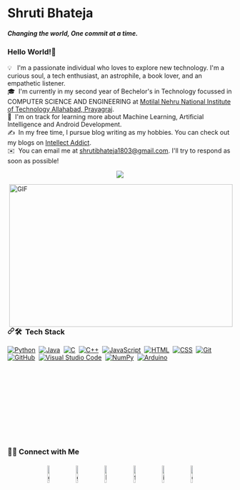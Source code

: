 <h1>Shruti Bhateja</h1>
<h5>Changing the world, One commit at a time.</h5>

### <h3>Hello World!👋</h3>
<p><g-emoji class="g-emoji" alias="bulb" fallback-src="https://github.githubassets.com/images/icons/emoji/unicode/1f4a1.png">💡</g-emoji> &nbsp; I'm a passionate individual who loves to explore new technology. I'm a curious soul, a tech enthusiast, an astrophile, a book lover, and an empathetic listener.<br>
<g-emoji class="g-emoji" alias="mortar_board" fallback-src="https://github.githubassets.com/images/icons/emoji/unicode/1f393.png">🎓</g-emoji> &nbsp;I'm currently in my second year of Bechelor's in Technology focussed in COMPUTER SCIENCE AND ENGINEERING at <a href="http://www.mnnit.ac.in/">Motilal Nehru National Institute of Technology Allahabad, Prayagraj</a>.<br>
<g-emoji class="g-emoji" alias="seedling" fallback-src="https://github.githubassets.com/images/icons/emoji/unicode/1f331.png">🌱</g-emoji> &nbsp;I'm on track for learning more about Machine Learning, Artificial Intelligence and Android Development.<br>
<g-emoji class="g-emoji" alias="writing_hand" fallback-src="https://github.githubassets.com/images/icons/emoji/unicode/270d.png">✍️</g-emoji> &nbsp;In my free time, I pursue blog writing as my hobbies. You can check out my blogs on <a href="https://intellectaddict.com/">Intellect Addict</a>.<br>
<g-emoji class="g-emoji" alias="email" fallback-src="https://github.githubassets.com/images/icons/emoji/unicode/2709.png">✉️</g-emoji> &nbsp;You can email me at <a href="mailto:shrutibhateja1803@gmail.com">shrutibhateja1803@gmail.com</a>. I'll try to respond as soon as possible!<br>
<!-- <g-emoji class="g-emoji" alias="page_facing_up" fallback-src="https://github.githubassets.com/images/icons/emoji/unicode/1f4c4.png">📄</g-emoji> &nbsp;You can check my <a href="https://drive.google.com/file/d/1R7R0fRKa3TIDOhKAMvwy7XNSuRAeUtIB/view?usp=sharing" rel="nofollow">Resume</a> for more details about work experience.</p> -->

<p align="center">
  <a href="https://shrutislegion.github.io/" target="_blank">
    <img src="https://github-readme-stats.vercel.app/api?username=shrutislegion&count_private=true&include_all_commits=true&show_icons=true&bg_color=EFEFEF&border_radius=25&custom_title=My GitHub Stats" />
  </a>
</p>

  <img align="right" alt="GIF" src="shruti (1).gif" width="500" height="320" style="max-width:100%;">



<h3><a id="user-content--tech-stack" class="anchor" aria-hidden="true" href="#-tech-stack"><svg class="octicon octicon-link" viewBox="0 0 16 16" version="1.1" width="16" height="16" aria-hidden="true"><path fill-rule="evenodd" d="M7.775 3.275a.75.75 0 001.06 1.06l1.25-1.25a2 2 0 112.83 2.83l-2.5 2.5a2 2 0 01-2.83 0 .75.75 0 00-1.06 1.06 3.5 3.5 0 004.95 0l2.5-2.5a3.5 3.5 0 00-4.95-4.95l-1.25 1.25zm-4.69 9.64a2 2 0 010-2.83l2.5-2.5a2 2 0 012.83 0 .75.75 0 001.06-1.06 3.5 3.5 0 00-4.95 0l-2.5 2.5a3.5 3.5 0 004.95 4.95l1.25-1.25a.75.75 0 00-1.06-1.06l-1.25 1.25a2 2 0 01-2.83 0z"></path></svg></a><g-emoji class="g-emoji" alias="hammer_and_wrench" fallback-src="https://github.githubassets.com/images/icons/emoji/unicode/1f6e0.png">🛠</g-emoji> &nbsp;Tech Stack</h3>
<p><a target="_blank" rel="noopener noreferrer" href="https://camo.githubusercontent.com/1d60a65352c961dc0bc3bfcddb926a34787b47ffced9bcadeaea32962297ef5a/68747470733a2f2f696d672e736869656c64732e696f2f62616467652f2d507974686f6e2d3035313232413f7374796c653d666c6174266c6f676f3d707974686f6e"><img src="https://camo.githubusercontent.com/1d60a65352c961dc0bc3bfcddb926a34787b47ffced9bcadeaea32962297ef5a/68747470733a2f2f696d672e736869656c64732e696f2f62616467652f2d507974686f6e2d3035313232413f7374796c653d666c6174266c6f676f3d707974686f6e" alt="Python" data-canonical-src="https://img.shields.io/badge/-Python-05122A?style=flat&amp;logo=python" style="max-width:100%;"></a>&nbsp; 
<a target="_blank" rel="noopener noreferrer" href="https://camo.githubusercontent.com/923eea6a54760c8adc876b3afab4fec69342f619a1428b14d8ae211d2f7801cf/68747470733a2f2f696d672e736869656c64732e696f2f62616467652f2d4a6176612d3035313232413f7374796c653d666c6174266c6f676f3d4a617661266c6f676f436f6c6f723d464641353138"><img src="https://camo.githubusercontent.com/923eea6a54760c8adc876b3afab4fec69342f619a1428b14d8ae211d2f7801cf/68747470733a2f2f696d672e736869656c64732e696f2f62616467652f2d4a6176612d3035313232413f7374796c653d666c6174266c6f676f3d4a617661266c6f676f436f6c6f723d464641353138" alt="Java" data-canonical-src="https://img.shields.io/badge/-Java-05122A?style=flat&amp;logo=Java&amp;logoColor=FFA518" style="max-width:100%;"></a>&nbsp;
<a target="_blank" rel="noopener noreferrer" href="https://camo.githubusercontent.com/02660457c8f38de2a1a51406de517602b06521304cb6b07030f5bf8ddef667ea/68747470733a2f2f696d672e736869656c64732e696f2f62616467652f2d432d3035313232413f7374796c653d666c6174266c6f676f3d43266c6f676f436f6c6f723d413842394343"><img src="https://camo.githubusercontent.com/02660457c8f38de2a1a51406de517602b06521304cb6b07030f5bf8ddef667ea/68747470733a2f2f696d672e736869656c64732e696f2f62616467652f2d432d3035313232413f7374796c653d666c6174266c6f676f3d43266c6f676f436f6c6f723d413842394343" alt="C" data-canonical-src="https://img.shields.io/badge/-C-05122A?style=flat&amp;logo=C&amp;logoColor=A8B9CC" style="max-width:100%;"></a>&nbsp;
<a target="_blank" rel="noopener noreferrer" href="https://camo.githubusercontent.com/7d2d9f2c713c8bb81fb97575cb8fbaea86cca12f310356615f2f42c284256396/68747470733a2f2f696d672e736869656c64732e696f2f62616467652f2d432b2b2d3035313232413f7374796c653d666c6174266c6f676f3d43253242253242266c6f676f436f6c6f723d303035393943"><img src="https://camo.githubusercontent.com/7d2d9f2c713c8bb81fb97575cb8fbaea86cca12f310356615f2f42c284256396/68747470733a2f2f696d672e736869656c64732e696f2f62616467652f2d432b2b2d3035313232413f7374796c653d666c6174266c6f676f3d43253242253242266c6f676f436f6c6f723d303035393943" alt="C++" data-canonical-src="https://img.shields.io/badge/-C++-05122A?style=flat&amp;logo=C%2B%2B&amp;logoColor=00599C" style="max-width:100%;"></a>&nbsp;
<!-- <a target="_blank" rel="noopener noreferrer" href="https://camo.githubusercontent.com/e3b0a2acde2315cf6389d5f30fc1ad13d74a087554a28d5193a2131d4e79d180/68747470733a2f2f696d672e736869656c64732e696f2f62616467652f2d446a616e676f2d3035313232413f7374796c653d666c6174266c6f676f3d646a616e676f266c6f676f436f6c6f723d303932453230"><img src="https://camo.githubusercontent.com/e3b0a2acde2315cf6389d5f30fc1ad13d74a087554a28d5193a2131d4e79d180/68747470733a2f2f696d672e736869656c64732e696f2f62616467652f2d446a616e676f2d3035313232413f7374796c653d666c6174266c6f676f3d646a616e676f266c6f676f436f6c6f723d303932453230" alt="Django" data-canonical-src="https://img.shields.io/badge/-Django-05122A?style=flat&amp;logo=django&amp;logoColor=092E20" style="max-width:100%;"></a>&nbsp; -->
<a target="_blank" rel="noopener noreferrer" href="https://camo.githubusercontent.com/6e8ce928be6e5866e27140eb0bb25479b52137d75ee0196e7b67c91038a9abc3/68747470733a2f2f696d672e736869656c64732e696f2f62616467652f2d4a6176615363726970742d3035313232413f7374796c653d666c6174266c6f676f3d6a617661736372697074"><img src="https://camo.githubusercontent.com/6e8ce928be6e5866e27140eb0bb25479b52137d75ee0196e7b67c91038a9abc3/68747470733a2f2f696d672e736869656c64732e696f2f62616467652f2d4a6176615363726970742d3035313232413f7374796c653d666c6174266c6f676f3d6a617661736372697074" alt="JavaScript" data-canonical-src="https://img.shields.io/badge/-JavaScript-05122A?style=flat&amp;logo=javascript" style="max-width:100%;"></a>&nbsp;
<!-- <a target="_blank" rel="noopener noreferrer" href="https://camo.githubusercontent.com/1a3d592707d940e585ac708278cf93823ccf24115714e2b90d27165c2abac401/68747470733a2f2f696d672e736869656c64732e696f2f62616467652f2d426f6f7473747261702d3035313232413f7374796c653d666c6174266c6f676f3d626f6f747374726170266c6f676f436f6c6f723d353633443743"><img src="https://camo.githubusercontent.com/1a3d592707d940e585ac708278cf93823ccf24115714e2b90d27165c2abac401/68747470733a2f2f696d672e736869656c64732e696f2f62616467652f2d426f6f7473747261702d3035313232413f7374796c653d666c6174266c6f676f3d626f6f747374726170266c6f676f436f6c6f723d353633443743" alt="Bootstrap" data-canonical-src="https://img.shields.io/badge/-Bootstrap-05122A?style=flat&amp;logo=bootstrap&amp;logoColor=563D7C" style="max-width:100%;"></a><br> -->
<a target="_blank" rel="noopener noreferrer" href="https://camo.githubusercontent.com/c8d13e1c596a6726b1da8475a9299fac133f95ef009083b48be01f975a44987e/68747470733a2f2f696d672e736869656c64732e696f2f62616467652f2d48544d4c2d3035313232413f7374796c653d666c6174266c6f676f3d48544d4c35"><img src="https://camo.githubusercontent.com/c8d13e1c596a6726b1da8475a9299fac133f95ef009083b48be01f975a44987e/68747470733a2f2f696d672e736869656c64732e696f2f62616467652f2d48544d4c2d3035313232413f7374796c653d666c6174266c6f676f3d48544d4c35" alt="HTML" data-canonical-src="https://img.shields.io/badge/-HTML-05122A?style=flat&amp;logo=HTML5" style="max-width:100%;"></a>&nbsp;
<a target="_blank" rel="noopener noreferrer" href="https://camo.githubusercontent.com/d738d76484d50c8345c2d01e39364b707285bc7936140858e7909dfe6424efb2/68747470733a2f2f696d672e736869656c64732e696f2f62616467652f2d4353532d3035313232413f7374796c653d666c6174266c6f676f3d43535333266c6f676f436f6c6f723d313537324236"><img src="https://camo.githubusercontent.com/d738d76484d50c8345c2d01e39364b707285bc7936140858e7909dfe6424efb2/68747470733a2f2f696d672e736869656c64732e696f2f62616467652f2d4353532d3035313232413f7374796c653d666c6174266c6f676f3d43535333266c6f676f436f6c6f723d313537324236" alt="CSS" data-canonical-src="https://img.shields.io/badge/-CSS-05122A?style=flat&amp;logo=CSS3&amp;logoColor=1572B6" style="max-width:100%;"></a>&nbsp;
<a target="_blank" rel="noopener noreferrer" href="https://camo.githubusercontent.com/2fc774b6f44efd9ac27316c539e0e94f8e524f872dc5b1c3ef60266a598331bc/68747470733a2f2f696d672e736869656c64732e696f2f62616467652f2d4769742d3035313232413f7374796c653d666c6174266c6f676f3d676974"><img src="https://camo.githubusercontent.com/2fc774b6f44efd9ac27316c539e0e94f8e524f872dc5b1c3ef60266a598331bc/68747470733a2f2f696d672e736869656c64732e696f2f62616467652f2d4769742d3035313232413f7374796c653d666c6174266c6f676f3d676974" alt="Git" data-canonical-src="https://img.shields.io/badge/-Git-05122A?style=flat&amp;logo=git" style="max-width:100%;"></a>&nbsp;
<a target="_blank" rel="noopener noreferrer" href="https://camo.githubusercontent.com/202a58d250ff1d21ee70433e0070b55f8fed747f8883c1750742aa791b1ad871/68747470733a2f2f696d672e736869656c64732e696f2f62616467652f2d4769744875622d3035313232413f7374796c653d666c6174266c6f676f3d676974687562"><img src="https://camo.githubusercontent.com/202a58d250ff1d21ee70433e0070b55f8fed747f8883c1750742aa791b1ad871/68747470733a2f2f696d672e736869656c64732e696f2f62616467652f2d4769744875622d3035313232413f7374796c653d666c6174266c6f676f3d676974687562" alt="GitHub" data-canonical-src="https://img.shields.io/badge/-GitHub-05122A?style=flat&amp;logo=github" style="max-width:100%;"></a>&nbsp;
<a target="_blank" rel="noopener noreferrer" href="https://camo.githubusercontent.com/1ca4fca85fcdf590edd7002c02ded299502daa79309d0656859b69d55a1c1fa9/68747470733a2f2f696d672e736869656c64732e696f2f62616467652f2d56697375616c25323053747564696f253230436f64652d3035313232413f7374796c653d666c6174266c6f676f3d76697375616c2d73747564696f2d636f6465266c6f676f436f6c6f723d303037414343"><img src="https://camo.githubusercontent.com/1ca4fca85fcdf590edd7002c02ded299502daa79309d0656859b69d55a1c1fa9/68747470733a2f2f696d672e736869656c64732e696f2f62616467652f2d56697375616c25323053747564696f253230436f64652d3035313232413f7374796c653d666c6174266c6f676f3d76697375616c2d73747564696f2d636f6465266c6f676f436f6c6f723d303037414343" alt="Visual Studio Code" data-canonical-src="https://img.shields.io/badge/-Visual%20Studio%20Code-05122A?style=flat&amp;logo=visual-studio-code&amp;logoColor=007ACC" style="max-width:100%;"></a>&nbsp;
<!-- <a target="_blank" rel="noopener noreferrer" href="https://camo.githubusercontent.com/fcf6ee22d9050f680d5ac5f738c8b93dd5dda182572279a513015a9046ee1eb1/68747470733a2f2f696d672e736869656c64732e696f2f62616467652f6a556e69742532302d2532333135303435382e7376673f267374796c653d666c6174266c6f676f3d4a617661266c6f676f436f6c6f723d7768697465"><img src="https://camo.githubusercontent.com/fcf6ee22d9050f680d5ac5f738c8b93dd5dda182572279a513015a9046ee1eb1/68747470733a2f2f696d672e736869656c64732e696f2f62616467652f6a556e69742532302d2532333135303435382e7376673f267374796c653d666c6174266c6f676f3d4a617661266c6f676f436f6c6f723d7768697465" alt="jUnit" data-canonical-src="https://img.shields.io/badge/jUnit%20-%23150458.svg?&amp;style=flat&amp;logo=Java&amp;logoColor=white" style="max-width:100%;"></a>&nbsp; -->
<a target="_blank" rel="noopener noreferrer" href="https://camo.githubusercontent.com/710c84b9d05c2aabc0bededda64d2b6b39c4940b589cac9fa94eb1f7807ed07c/68747470733a2f2f696d672e736869656c64732e696f2f62616467652f6e756d70792532302d2532333031333234332e7376673f267374796c653d666c6174266c6f676f3d6e756d7079266c6f676f436f6c6f723d7768697465"><img src="https://camo.githubusercontent.com/710c84b9d05c2aabc0bededda64d2b6b39c4940b589cac9fa94eb1f7807ed07c/68747470733a2f2f696d672e736869656c64732e696f2f62616467652f6e756d70792532302d2532333031333234332e7376673f267374796c653d666c6174266c6f676f3d6e756d7079266c6f676f436f6c6f723d7768697465" alt="NumPy" data-canonical-src="https://img.shields.io/badge/numpy%20-%23013243.svg?&amp;style=flat&amp;logo=numpy&amp;logoColor=white" style="max-width:100%;"></a>&nbsp;
<!-- <a target="_blank" rel="noopener noreferrer" href="https://camo.githubusercontent.com/f9d027c4862cdd2e61aacf3e903565bc5b0b268e42874853c93c09a0e80a59be/68747470733a2f2f696d672e736869656c64732e696f2f62616467652f70616e6461732532302d2532333135303435382e7376673f267374796c653d666c6174266c6f676f3d70616e646173266c6f676f436f6c6f723d7768697465"><img src="https://camo.githubusercontent.com/f9d027c4862cdd2e61aacf3e903565bc5b0b268e42874853c93c09a0e80a59be/68747470733a2f2f696d672e736869656c64732e696f2f62616467652f70616e6461732532302d2532333135303435382e7376673f267374796c653d666c6174266c6f676f3d70616e646173266c6f676f436f6c6f723d7768697465" alt="Pandas" data-canonical-src="https://img.shields.io/badge/pandas%20-%23150458.svg?&amp;style=flat&amp;logo=pandas&amp;logoColor=white" style="max-width:100%;"></a>&nbsp;
<a target="_blank" rel="noopener noreferrer" href="https://camo.githubusercontent.com/bcaac4e308c087c17d4328b22fe28492a5776161ea841511894b212f39948f3e/68747470733a2f2f696d672e736869656c64732e696f2f62616467652f4a4d482532302d2532333135303435382e7376673f267374796c653d666c6174266c6f676f3d4a617661266c6f676f436f6c6f723d7768697465"><img src="https://camo.githubusercontent.com/bcaac4e308c087c17d4328b22fe28492a5776161ea841511894b212f39948f3e/68747470733a2f2f696d672e736869656c64732e696f2f62616467652f4a4d482532302d2532333135303435382e7376673f267374796c653d666c6174266c6f676f3d4a617661266c6f676f436f6c6f723d7768697465" alt="JMH" data-canonical-src="https://img.shields.io/badge/JMH%20-%23150458.svg?&amp;style=flat&amp;logo=Java&amp;logoColor=white" style="max-width:100%;"></a>&nbsp;</p> -->
<a target="_blank" rel="noopener noreferrer" href="https://camo.githubusercontent.com/ec78b620dfa3bdc2f509608c20d9d64c3aa83a1dddf484365bdb5c5c8f94378c/68747470733a2f2f696d672e736869656c64732e696f2f62616467652f41726475696e6f2d3030393739443f7374796c653d666c61742d737175617265266c6f676f3d41726475696e6f266c6f676f436f6c6f723d7768697465"><img src="https://camo.githubusercontent.com/ec78b620dfa3bdc2f509608c20d9d64c3aa83a1dddf484365bdb5c5c8f94378c/68747470733a2f2f696d672e736869656c64732e696f2f62616467652f41726475696e6f2d3030393739443f7374796c653d666c61742d737175617265266c6f676f3d41726475696e6f266c6f676f436f6c6f723d7768697465" alt="Arduino" data-canonical-src="https://img.shields.io/badge/Arduino-00979D?style=flat-square&amp;logo=Arduino&amp;logoColor=white" style="max-width:100%;"></a><br><br>
  
  <br>
<br>
<br>
 <br>
  
   <br>
    <br>
    <br>
    <br>
&nbsp;<h3>🤝🏻 Connect with Me</h3>

<p align="center">
	<a href="mailto:shrutibhateja1803@gmail.com"><img alt="github" width="10%" style="padding:5px" src="https://img.icons8.com/clouds/100/000000/gmail.png"/></a>
	<a href="https://github.com/ShrutisLegion"><img alt="github" width="10%" style="padding:5px" src="https://img.icons8.com/clouds/100/000000/github.png"/></a>
	<a href="https://www.linkedin.com/in/shruti-bhateja/"><img alt="linkedin" width="10%" style="padding:5px" src="https://img.icons8.com/clouds/100/000000/linkedin.png"/></a>
	<a href="https://www.facebook.com/shruti.bhateja.75/"><img alt="facebook" width="10%" style="padding:5px" src="https://img.icons8.com/clouds/100/000000/facebook-new.png"/></a>
	<a href="https://instagram.com/shrutimusings"><img alt="instagram" width="10%" style="padding:5px" src="https://img.icons8.com/clouds/100/000000/instagram.png"/></a>
	<a href="https://discordapp.com/users/789704055182065696/"><img alt="discord" width="10%" style="padding:5px" src="https://img.icons8.com/clouds/100/000000/discord.png"/></a>
</p>


<!-- 
<h3><a id="user-content---how-to-reach-me" class="anchor" aria-hidden="true" href="#--how-to-reach-me"><svg class="octicon octicon-link" viewBox="0 0 16 16" version="1.1" width="16" height="16" aria-hidden="true"><path fill-rule="evenodd" d="M7.775 3.275a.75.75 0 001.06 1.06l1.25-1.25a2 2 0 112.83 2.83l-2.5 2.5a2 2 0 01-2.83 0 .75.75 0 00-1.06 1.06 3.5 3.5 0 004.95 0l2.5-2.5a3.5 3.5 0 00-4.95-4.95l-1.25 1.25zm-4.69 9.64a2 2 0 010-2.83l2.5-2.5a2 2 0 012.83 0 .75.75 0 001.06-1.06 3.5 3.5 0 00-4.95 0l-2.5 2.5a3.5 3.5 0 004.95 4.95l1.25-1.25a.75.75 0 00-1.06-1.06l-1.25 1.25a2 2 0 01-2.83 0z"></path></svg></a><g-emoji class="g-emoji" alias="mailbox" fallback-src="https://github.githubassets.com/images/icons/emoji/unicode/1f4eb.png">📫</g-emoji> &nbsp; How to reach me:</h3>
<p><a href="https://www.linkedin.com/in/shruti-bhateja/" rel="nofollow"><img alt="LinkedIn" src="https://camo.githubusercontent.com/b7889c83d645843fb4b515c16813b2405a6d570ce77213c034f616debbcde27e/68747470733a2f2f696d672e736869656c64732e696f2f62616467652f6c696e6b6564696e2532302d2532333030373742352e7376673f267374796c653d666c6174266c6f676f3d6c696e6b6564696e266c6f676f436f6c6f723d7768697465" data-canonical-src="https://img.shields.io/badge/linkedin%20-%230077B5.svg?&amp;style=flat&amp;logo=linkedin&amp;logoColor=white" style="max-width:100%;"></a> &nbsp;
<a href="mailto:shrutibhateja1803@gmail.com"><img alt="Gmail" src="https://camo.githubusercontent.com/79292d3736cce0c7d743a9edc0bafd75da633cdc8b58797329fc9c3f56f9887b/68747470733a2f2f696d672e736869656c64732e696f2f62616467652f476d61696c2d4431343833363f7374796c653d666c6174266c6f676f3d676d61696c266c6f676f436f6c6f723d7768697465" data-canonical-src="https://img.shields.io/badge/Gmail-D14836?style=flat&amp;logo=gmail&amp;logoColor=white" style="max-width:100%;"></a> &nbsp; -->
<!-- <a href="https://instagram.com/shrutimusings" rel="nofollow"><img src="https://camo.githubusercontent.com/ab47b99da365dc719b5a4a733832f505d3d68a0836a08db24ad8b0aa9dbbde74/68747470733a2f2f696d672e736869656c64732e696f2f62616467652f2d40616268695f5f313530375f2d4534343035463f7374796c653d666c6174266c6f676f3d496e7374616772616d266c6f676f436f6c6f723d7768697465" data-canonical-src="https://img.shields.io/badge/-@abhi__1507_-E4405F?style=flat&amp;logo=Instagram&amp;logoColor=white" style="max-width:100%;"></a> &nbsp;</p> -->
<!--
**codewithshruti/codewithshruti** is a ✨ _special_ ✨ repository because its `README.md` (this file) appears on your GitHub profile.

Here are some ideas to get you started:

- 🔭 I’m currently working on ...
- 🌱 I’m currently learning ...
- 👯 I’m looking to collaborate on ...
- 🤔 I’m looking for help with ...
- 💬 Ask me about ...
- 📫 How to reach me: ...
- 😄 Pronouns: She/Her
- ⚡ Fun fact: ...
-->
